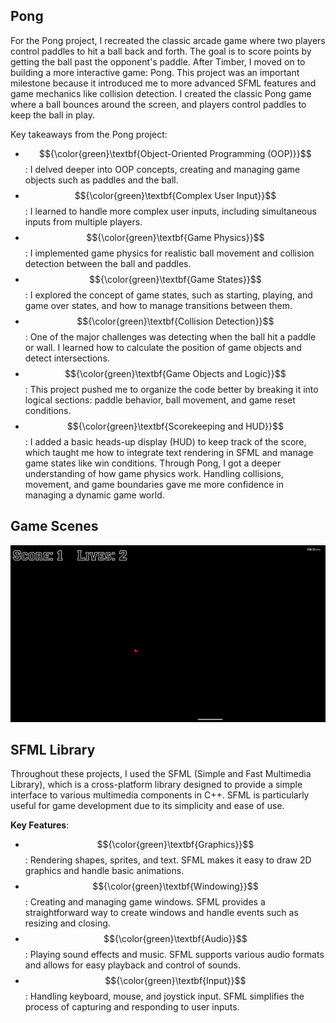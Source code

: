 ## Pong
For the Pong project, I recreated the classic arcade game where two players control paddles to hit a ball back and forth. The goal is to score points by getting the ball past the opponent's paddle.
After Timber, I moved on to building a more interactive game: Pong. This project was an important milestone because it introduced me to more advanced SFML features and game mechanics like collision detection. I created the classic Pong game where a ball bounces around the screen, and players control paddles to keep the ball in play.

Key takeaways from the Pong project:

- $${\color{green}\textbf{Object-Oriented Programming (OOP)}}$$: I delved deeper into OOP concepts, creating and managing game objects such as paddles and the ball.
- $${\color{green}\textbf{Complex User Input}}$$: I learned to handle more complex user inputs, including simultaneous inputs from multiple players.
- $${\color{green}\textbf{Game Physics}}$$: I implemented game physics for realistic ball movement and collision detection between the ball and paddles.
- $${\color{green}\textbf{Game States}}$$: I explored the concept of game states, such as starting, playing, and game over states, and how to manage transitions between them.
- $${\color{green}\textbf{Collision Detection}}$$: One of the major challenges was detecting when the ball hit a paddle or wall. I learned how to calculate the position of game objects and detect intersections.
- $${\color{green}\textbf{Game Objects and Logic}}$$: This project pushed me to organize the code better by breaking it into logical sections: paddle behavior, ball movement, and game reset conditions.
- $${\color{green}\textbf{Scorekeeping and HUD}}$$: I added a basic heads-up display (HUD) to keep track of the score, which taught me how to integrate text rendering in SFML and manage game states like win conditions.
Through Pong, I got a deeper understanding of how game physics work. Handling collisions, movement, and game boundaries gave me more confidence in managing a dynamic game world.

## Game Scenes
![Pong screenshot](https://github.com/antonioldev/Pong/blob/master/Screenshot1.png)

## SFML Library
Throughout these projects, I used the SFML (Simple and Fast Multimedia Library), which is a cross-platform library designed to provide a simple interface to various multimedia components in C++. SFML is particularly useful for game development due to its simplicity and ease of use.

**Key Features**:
- $${\color{green}\textbf{Graphics}}$$: Rendering shapes, sprites, and text. SFML makes it easy to draw 2D graphics and handle basic animations.
- $${\color{green}\textbf{Windowing}}$$: Creating and managing game windows. SFML provides a straightforward way to create windows and handle events such as resizing and closing.
- $${\color{green}\textbf{Audio}}$$: Playing sound effects and music. SFML supports various audio formats and allows for easy playback and control of sounds.
- $${\color{green}\textbf{Input}}$$: Handling keyboard, mouse, and joystick input. SFML simplifies the process of capturing and responding to user inputs.
